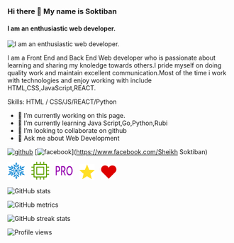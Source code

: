 ### Hi there 👋 My name is Soktiban
#### I am an enthusiastic web developer.
![I am an enthusiastic web developer.](https://scontent.fdac90-1.fna.fbcdn.net/v/t39.30808-6/327966001_698135955286079_9024693249455425288_n.jpg?stp=dst-jpg_p720x720&_nc_cat=107&ccb=1-7&_nc_sid=e3f864&_nc_ohc=KHt5d-s8lQgAX9-ZLyp&_nc_ht=scontent.fdac90-1.fna&oh=00_AfD9mH6W-hNWWz3pMZJkmA8yt0niFjwoYnYJgQ7OGyi9mQ&oe=63E436E4)

I am a Front End and Back End Web developer who is passionate about learning and sharing my knoledge towards others.I pride myself on doing quality work and maintain excellent communication.Most of the time i work with technologies and enjoy working with include HTML,CSS,JavaScript,REACT.

Skills: HTML / CSS/JS/REACT/Python

- 🔭 I’m currently working on this page. 
- 🌱 I’m currently learning Java Script,Go,Python,Rubi 
- 👯 I’m looking to collaborate on github 
- 💬 Ask me about Web Development 


[<img src='https://cdn.jsdelivr.net/npm/simple-icons@3.0.1/icons/github.svg' alt='github' height='40'>](https://github.com/Soktiban)  [<img src='https://cdn.jsdelivr.net/npm/simple-icons@3.0.1/icons/facebook.svg' alt='facebook' height='40'>](https://www.facebook.com/Sheikh Soktiban)  

<a href='https://archiveprogram.github.com/'><img src='https://raw.githubusercontent.com/acervenky/animated-github-badges/master/assets/acbadge.gif' width='40' height='40'></a> <a href='https://docs.github.com/en/developers'><img src='https://raw.githubusercontent.com/acervenky/animated-github-badges/master/assets/devbadge.gif' width='40' height='40'></a> <a href='https://github.com/pricing'><img src='https://raw.githubusercontent.com/acervenky/animated-github-badges/master/assets/pro.gif' width='40' height='40'></a> <a href='https://stars.github.com/'><img src='https://raw.githubusercontent.com/acervenky/animated-github-badges/master/assets/starbadge.gif' width='35' height='35'></a> <a href='https://docs.github.com/en/github/supporting-the-open-source-community-with-github-sponsors'><img src='https://raw.githubusercontent.com/acervenky/animated-github-badges/master/assets/sponsorbadge.gif' width='35' height='35'></a> 

![GitHub stats](https://github-readme-stats.vercel.app/api?username=Soktiban&show_icons=true)  

![GitHub metrics](https://metrics.lecoq.io/Soktiban)  

![GitHub streak stats](https://streak-stats.demolab.com/?user=Soktiban)  

![Profile views](https://gpvc.arturio.dev/Soktiban)  
